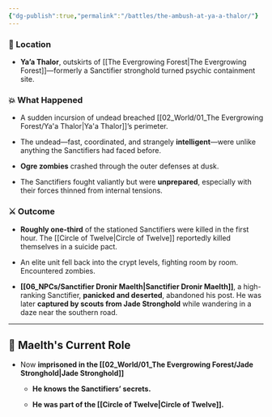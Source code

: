 ```yaml
---
{"dg-publish":true,"permalink":"/battles/the-ambush-at-ya-a-thalor/"}
---
```


### 📍 Location

- **Ya’a Thalor**, outskirts of [[The Evergrowing Forest\|The Evergrowing Forest]]—formerly a Sanctifier stronghold turned psychic containment site.

### 💥 What Happened

- A sudden incursion of undead breached [[02_World/01_The Evergrowing Forest/Ya'a Thalor\|Ya'a Thalor]]’s perimeter.
    
- The undead—fast, coordinated, and strangely **intelligent**—were unlike anything the Sanctifiers had faced before. 
    
- **Ogre zombies** crashed through the outer defenses at dusk.
    
- The Sanctifiers fought valiantly but were **unprepared**, especially with their forces thinned from internal tensions. 

### ⚔️ Outcome

- **Roughly one-third** of the stationed Sanctifiers were killed in the first hour. The [[Circle of Twelve\|Circle of Twelve]] reportedly killed themselves in a suicide pact.
    
- An elite unit fell back into the crypt levels, fighting room by room. Encountered zombies. 
- **[[06_NPCs/Sanctifier Dronir Maelth\|Sanctifier Dronir Maelth]]**, a high-ranking Sanctifier, **panicked and deserted**, abandoned his post. He was later **captured by scouts from Jade Stronghold** while wandering in a daze near the southern road. 

---

## 👤 Maelth's Current Role

- Now **imprisoned in the [[02_World/01_The Evergrowing Forest/Jade Stronghold\|Jade Stronghold]]**
    - **He knows the Sanctifiers’ secrets.**
        
    - **He was part of the [[Circle of Twelve\|Circle of Twelve]].**
